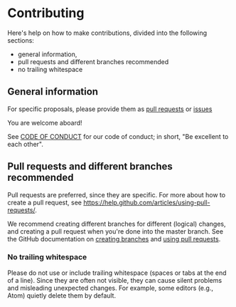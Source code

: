 # Contributing

Here's help on how to make contributions, divided into the following sections:

- general information,
- pull requests and different branches recommended
- no trailing whitespace

## General information

For specific proposals, please provide them as
[pull requests](https://github.com/divio/documentation-framework/pulls)
or
[issues](https://github.com/divio/documentation-framework/issues)

You are welcome aboard!

See [CODE OF CONDUCT](./CODE_OF_CONDUCT.md) for our code of conduct;
in short, "Be excellent to each other".

## Pull requests and different branches recommended

Pull requests are preferred, since they are specific.
For more about how to create a pull request, see
<https://help.github.com/articles/using-pull-requests/>.

We recommend creating different branches for different (logical)
changes, and creating a pull request when you're done into the master branch.
See the GitHub documentation on
[creating branches](https://help.github.com/articles/creating-and-deleting-branches-within-your-repository/)
and
[using pull requests](https://help.github.com/articles/using-pull-requests/).

### No trailing whitespace

Please do not use or include trailing whitespace
(spaces or tabs at the end of a line).
Since they are often not visible, they can cause silent problems
and misleading unexpected changes.
For example, some editors (e.g., Atom) quietly delete them by default.
